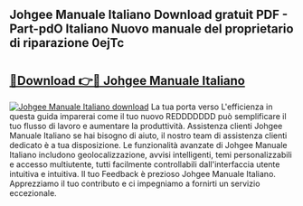 ## Johgee Manuale Italiano Download gratuit PDF - Part-pdO Italiano Nuovo manuale del proprietario di riparazione 0ejTc

# <h2><a href="http://dfgr59.blite.top/?on=Johgee+Manuale+Italiano">🔗Download 👉🔴 Johgee Manuale Italiano</a></h2>

[![Johgee Manuale Italiano download](https://i.imgur.com/lujVjoI.png)](http://dfgr59.blite.top/?on=Johgee+Manuale+Italiano)
La tua porta verso L'efficienza in questa guida imparerai come il tuo nuovo REDDDDDDD può semplificare il tuo flusso di lavoro e aumentare la produttività. Assistenza clienti Johgee Manuale Italiano se hai bisogno di aiuto, il nostro team di assistenza clienti dedicato è a tua disposizione. Le funzionalità avanzate di Johgee Manuale Italiano includono geolocalizzazione, avvisi intelligenti, temi personalizzabili e accesso multiutente, tutti facilmente controllabili dall'interfaccia utente intuitiva e intuitiva. Il tuo Feedback è prezioso Johgee Manuale Italiano. Apprezziamo il tuo contributo e ci impegniamo a fornirti un servizio eccezionale.
